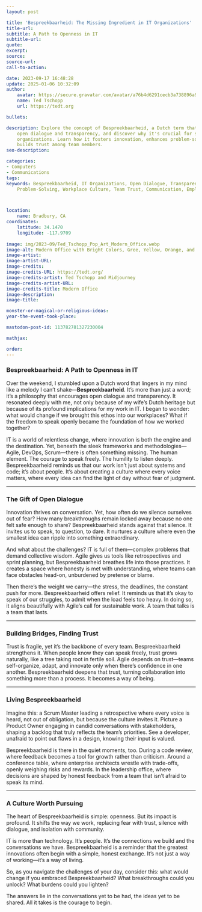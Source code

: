 ```yaml
---
layout: post

title: 'Bespreekbaarheid: The Missing Ingredient in IT Organizations'
title-url:
subtitle: A Path to Openness in IT
subtitle-url:
quote:
excerpt:
source:
source-url:
call-to-action:

date: 2023-09-17 16:48:28
update: 2025-01-06 10:32:09
author:
    avatar: https://secure.gravatar.com/avatar/a76b4d6291cecb3a738896a971bfb903?s=512&d=mp&r=g
    name: Ted Tschopp
    url: https://tedt.org

bullets:

description: Explore the concept of Bespreekbaarheid, a Dutch term that encourages
    open dialogue and transparency, and discover why it's crucial for success in IT
    organizations. Learn how it fosters innovation, enhances problem-solving, and
    builds trust among team members.
seo-description:

categories:
- Computers
- Communications
tags:
keywords: Bespreekbaarheid, IT Organizations, Open Dialogue, Transparency, Innovation,
    Problem-Solving, Workplace Culture, Team Trust, Communication, Employee Satisfaction



location:
    name: Bradbury, CA
coordinates:
    latitude: 34.1470
    longitude: -117.9709
    
image: img/2023-09/Ted_Tschopp_Pop_Art_Modern_Office.webp
image-alt: Modern Office with Bright Colors, Gree, Yellow, Orange, and Blue.
image-artist:
image-artist-URL:
image-credits:
image-credits-URL: https://tedt.org/
image-credits-artist: Ted Tschopp and Midjourney
image-credits-artist-URL:
image-credits-title: Modern Office
image-description:
image-title:

monster-or-magical-or-religious-ideas:
year-the-event-took-place:

mastodon-post-id: 113782781327230004

mathjax:

order:
---
```



### Bespreekbaarheid: A Path to Openness in IT

Over the weekend, I stumbled upon a Dutch word that lingers in my mind like a melody I can’t shake—**Bespreekbaarheid**. It’s more than just a word; it’s a philosophy that encourages open dialogue and transparency. It resonated deeply with me, not only because of my wife’s Dutch heritage but because of its profound implications for my work in IT. I began to wonder: what would change if we brought this ethos into our workplaces? What if the freedom to speak openly became the foundation of how we worked together?

IT is a world of relentless change, where innovation is both the engine and the destination. Yet, beneath the sleek frameworks and methodologies—Agile, DevOps, Scrum—there is often something missing. The human element. The courage to speak freely. The humility to listen deeply. Bespreekbaarheid reminds us that our work isn’t just about systems and code; it’s about people. It’s about creating a culture where every voice matters, where every idea can find the light of day without fear of judgment.  

---

### The Gift of Open Dialogue  

Innovation thrives on conversation. Yet, how often do we silence ourselves out of fear? How many breakthroughs remain locked away because no one felt safe enough to share? Bespreekbaarheid stands against that silence. It invites us to speak, to question, to dare. It nurtures a culture where even the smallest idea can ripple into something extraordinary.  

And what about the challenges? IT is full of them—complex problems that demand collective wisdom. Agile gives us tools like retrospectives and sprint planning, but Bespreekbaarheid breathes life into those practices. It creates a space where honesty is met with understanding, where teams can face obstacles head-on, unburdened by pretense or blame.  

Then there’s the weight we carry—the stress, the deadlines, the constant push for more. Bespreekbaarheid offers relief. It reminds us that it’s okay to speak of our struggles, to admit when the load feels too heavy. In doing so, it aligns beautifully with Agile’s call for sustainable work. A team that talks is a team that lasts.  

---

### Building Bridges, Finding Trust  

Trust is fragile, yet it’s the backbone of every team. Bespreekbaarheid strengthens it. When people know they can speak freely, trust grows naturally, like a tree taking root in fertile soil. Agile depends on trust—teams self-organize, adapt, and innovate only when there’s confidence in one another. Bespreekbaarheid deepens that trust, turning collaboration into something more than a process. It becomes a way of being.  

---

### Living Bespreekbaarheid  

Imagine this: a Scrum Master leading a retrospective where every voice is heard, not out of obligation, but because the culture invites it. Picture a Product Owner engaging in candid conversations with stakeholders, shaping a backlog that truly reflects the team’s priorities. See a developer, unafraid to point out flaws in a design, knowing their input is valued.  

Bespreekbaarheid is there in the quiet moments, too. During a code review, where feedback becomes a tool for growth rather than criticism. Around a conference table, where enterprise architects wrestle with trade-offs, openly weighing risks and rewards. In the leadership office, where decisions are shaped by honest feedback from a team that isn’t afraid to speak its mind.  

---

### A Culture Worth Pursuing  

The heart of Bespreekbaarheid is simple: openness. But its impact is profound. It shifts the way we work, replacing fear with trust, silence with dialogue, and isolation with community.  

IT is more than technology. It’s people. It’s the connections we build and the conversations we have. Bespreekbaarheid is a reminder that the greatest innovations often begin with a simple, honest exchange. It’s not just a way of working—it’s a way of living.  

So, as you navigate the challenges of your day, consider this: what would change if you embraced Bespreekbaarheid? What breakthroughs could you unlock? What burdens could you lighten?  

The answers lie in the conversations yet to be had, the ideas yet to be shared. All it takes is the courage to begin.  
